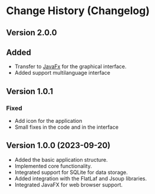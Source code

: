 # Change History (Changelog)

## Version 2.0.0
## Added
* Transfer to [JavaFx](https://openjfx.io/) for the graphical interface.
* Added support multilanguage interface

## Version 1.0.1 

### Fixed

- Add icon for the application
- Small fixes in the code and in the interface

## Version 1.0.0 (2023-09-20)

- Added the basic application structure.
- Implemented core functionality.
- Integrated support for SQLite for data storage.
- Added integration with the FlatLaf and Jsoup libraries.
- Integrated JavaFX for web browser support.